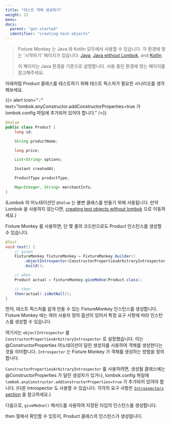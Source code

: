 ```yaml
---
title: "테스트 객체 생성하기"
weight: 22
menu:
docs:
  parent: "get-started"
  identifier: "creating-test-objects"
---
```


> Fixture Monkey 는 Java 와 Kotlin 모두에서 사용할 수 있습니다.
> 각 환경에 맞는 '시작하기' 페이지가 있습니다: [Java](../creating-test-objects), [Java without Lombok](../creating-test-objects-without-lombok), and [Kotlin](../creating-objects-in-kotlin).
> 
> 이 페이지는 Java 환경을 기준으로 설명합니다. 사용 중인 환경에 맞는 페이지를 참고해주세요.

아래처럼 Product 클래스를 테스트하기 위해 테스트 픽스처가 필요한 시나리오를 생각해보세요.

{{< alert icon="💡" text="lombok.anyConstructor.addConstructorProperties=true 가 lombok.config 파일에 추가되어 있어야 합니다." />}}

```java
@Value
public class Product {
    long id;

    String productName;

    long price;

    List<String> options;

    Instant createdAt;

    ProductType productType;

    Map<Integer, String> merchantInfo;
}
```

(Lombok 의 어노테이션인 `@Value` 는 불변 클래스를 만들기 위해 사용됩니다. 만약 Lombok 을 사용하지 않는다면, [creating test objects without lombok](../creating-test-objects-without-lombok) 으로 이동하세요.)

Fixture Monkey 를 사용하면, 단 몇 줄의 코드만으로도 Product 인스턴스를 생성할 수 있습니다.

```java
@Test
void test() {
    // given
    FixtureMonkey fixtureMonkey = FixtureMonkey.builder()
        .objectIntrospector(ConstructorPropertiesArbitraryIntrospector.INSTANCE)
        .build();

    // when
    Product actual = fixtureMonkey.giveMeOne(Product.class);

    // then
    then(actual).isNotNull();
}
```

먼저, 테스트 픽스처를 쉽게 만들 수 있는 FixtureMonkey 인스턴스를 생성합니다.
Fixture Monkey 에는 여러 사용자 정의 옵션이 있어서 특정 요구 사항에 따라 인스턴스를 생성할 수 있습니다.

여기서는 `objectIntrospector` 를 `ConstructorPropertiesArbitraryIntrospector` 로 설정했습니다. 이는 @ConstructorProperties 어노테이션이 달린 생성자를 사용하여 객체를 생성한다는 것을 의미합니다.
`Introspector` 는 Fixture Monkey 가 객체를 생성하는 방법을 정의합니다.

`ConstructorPropertiesArbitraryIntrospector` 를 사용하려면, 생성될 클래스에는 @ConstructorProperties 가 달린 생성자가 있거나, lombok.config 파일에 `lombok.anyConstructor.addConstructorProperties=true` 가 추가되어 있어야 합니다.
(다른 Introspector 도 사용할 수 있습니다. 각각의 요구 사항은 [`Introspectors` section](../../generating-objects/introspector) 을 참고하세요.)

다음으로, `giveMeOne()` 메서드를 사용하여 지정된 타입의 인스턴스를 생성합니다.

then 절에서 확인할 수 있듯이, Product 클래스의 인스턴스가 생성됩니다.
